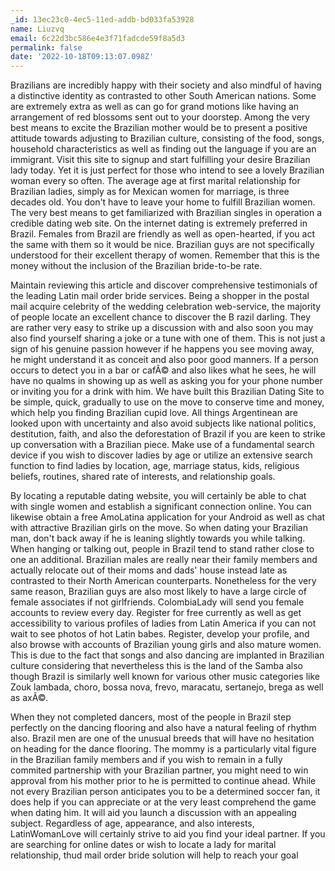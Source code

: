 ```yaml
---
_id: 13ec23c0-4ec5-11ed-addb-bd033fa53928
name: Liuzvq
email: 6c22d3bc586e4e3f71fadcde59f8a5d3
permalink: false
date: '2022-10-18T09:13:07.098Z'
---
```

Brazilians are incredibly happy with their society and also mindful of having a distinctive identity as contrasted to other South American nations. Some are extremely extra as well as can go for grand motions like having an arrangement of red blossoms sent out to your doorstep. Among the very best means to excite the Brazilian mother would be to present a positive attitude towards adjusting to Brazilian culture, consisting of the food, songs, household characteristics as well as finding out the language if you are an immigrant. Visit this site to signup and start fulfilling your desire Brazilian lady today. Yet it is just perfect for those who intend to see a lovely Brazilian woman every so often. The average age at first marital relationship for Brazilian ladies, simply as for Mexican women for marriage, is three decades old. You don't have to leave your home to fulfill Brazilian women. The very best means to get familiarized with Brazilian singles in operation a credible dating web site. On the internet dating is extremely preferred in Brazil. Females from Brazil are friendly as well as open-hearted, if you act the same with them so it would be nice. Brazilian guys are not specifically understood for their excellent therapy of women. Remember that this is the money without the inclusion of the Brazilian bride-to-be rate.

Maintain reviewing this article and discover comprehensive testimonials of the leading Latin mail order bride services. Being a shopper in the postal mail acquire celebrity of the wedding celebration web-service, the majority of people locate an excellent chance to discover the B razil darling. They are rather very easy to strike up a discussion with and also soon you may also find yourself sharing a joke or a tune with one of them. This is not just a sign of his genuine passion however if he happens you see moving away, he might understand it as conceit and also poor good manners. If a person occurs to detect you in a bar or cafÃ© and also likes what he sees, he will have no qualms in showing up as well as asking you for your phone number or inviting you for a drink with him. We have built this Brazilian Dating Site to be simple, quick, gradually to use on the move to conserve time and money, which help you finding Brazilian cupid love. All things Argentinean are looked upon with uncertainty and also avoid subjects like national politics, destitution, faith, and also the deforestation of Brazil if you are keen to strike up conversation with a Brazilian piece. Make use of a fundamental search device if you wish to discover ladies by age or utilize an extensive search function to find ladies by location, age, marriage status, kids, religious beliefs, routines, shared rate of interests, and relationship goals.

By locating a reputable dating website, you will certainly be able to chat with single women and establish a significant connection online. You can likewise obtain a free AmoLatina application for your Android as well as chat with attractive Brazilian girls on the move. So when dating your Brazilian man, don't back away if he is leaning slightly towards you while talking. When hanging or talking out, people in Brazil tend to stand rather close to one an additional. Brazilian males are really near their family members and actually relocate out of their moms and dads' house instead late as contrasted to their North American counterparts. Nonetheless for the very same reason, Brazilian guys are also most likely to have a large circle of female associates if not girlfriends. ColombiaLady will send you female accounts to review every day. Register for free currently as well as get accessibility to various profiles of ladies from Latin America if you can not wait to see photos of hot Latin babes. Register, develop your profile, and also browse with accounts of Brazilian young girls and also mature women. This is due to the fact that songs and also dancing are implanted in Brazilian culture considering that nevertheless this is the land of the Samba also though Brazil is similarly well known for various other music categories like Zouk lambada, choro, bossa nova, frevo, maracatu, sertanejo, brega as well as axÃ©.

When they not completed dancers, most of the people in Brazil step perfectly on the dancing flooring and also have a natural feeling of rhythm also. Brazil men are one of the unusual breeds that will have no hesitation on heading for the dance flooring. The mommy is a particularly vital figure in the Brazilian family members and if you wish to remain in a fully commited partnership with your Brazilian partner, you might need to win approval from his mother prior to he is permitted to continue ahead. While not every Brazilian person anticipates you to be a determined soccer fan, it does help if you can appreciate or at the very least comprehend the game when dating him. It will aid you launch a discussion with an appealing subject. Regardless of age, appearance, and also interests, LatinWomanLove will certainly strive to aid you find your ideal partner. If you are searching for online dates or wish to locate a lady for marital relationship, thud mail order bride solution will help to reach your goal
